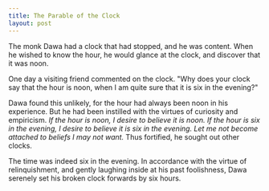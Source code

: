 ```yaml
---
title: The Parable of the Clock
layout: post
---
```

The monk Dawa had a clock that had stopped, and he was content. When he wished to know the hour, he would glance at the clock, and discover that it was noon.

One day a visiting friend commented on the clock. "Why does your clock say that the hour is noon, when I am quite sure that it is six in the evening?"

Dawa found this unlikely, for the hour had always been noon in his experience. But he had been instilled with the virtues of curiosity and empiricism. *If the hour is noon, I desire to believe it is noon. If the hour is six in the evening, I desire to believe it is six in the evening. Let me not become attached to beliefs I may not want.* Thus fortified, he sought out other clocks.

The time was indeed six in the evening. In accordance with the virtue of relinquishment, and gently laughing inside at his past foolishness, Dawa serenely set his broken clock forwards by six hours.
